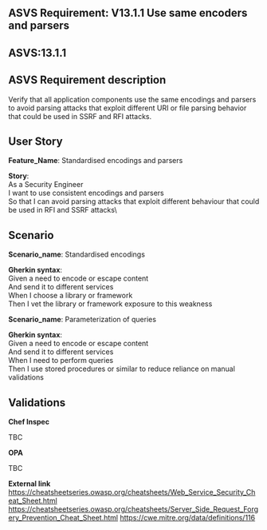 ## ASVS Requirement: V13.1.1 Use same encoders and parsers
## ASVS:13.1.1

## ASVS Requirement description
Verify that all application components use the same encodings and parsers to avoid parsing attacks that exploit different URI or file parsing behavior that could be used in SSRF and RFI attacks.

## User Story
**Feature_Name**: Standardised encodings and parsers

**Story**:\
As a Security Engineer\
I want to use consistent encodings and parsers\
So that I can avoid parsing attacks that exploit different behaviour that could be used in RFI and SSRF attacks\

## Scenario
**Scenario_name**: Standardised encodings

**Gherkin syntax**:\
Given a need to encode or escape content\
And send it to different services\
When I choose a library or framework\
Then I vet the library or framework exposure to this weakness

**Scenario_name**: Parameterization of queries

**Gherkin syntax**:\
Given a need to encode or escape content\
And send it to different services\
When I need to perform queries\
Then I use stored procedures or similar to reduce reliance on manual validations


## Validations

**Chef Inspec**

TBC

**OPA**

TBC

**External link**
https://cheatsheetseries.owasp.org/cheatsheets/Web_Service_Security_Cheat_Sheet.html
https://cheatsheetseries.owasp.org/cheatsheets/Server_Side_Request_Forgery_Prevention_Cheat_Sheet.html
https://cwe.mitre.org/data/definitions/116
